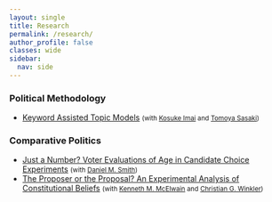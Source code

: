 ```yaml
---
layout: single
title: Research
permalink: /research/
author_profile: false
classes: wide
sidebar:
  nav: side
---
```


### Political Methodology
* [Keyword Assisted Topic Models](/research/keyATM/) <small>(with <a href="https://imai.fas.harvard.edu/" target="_blank">Kosuke Imai</a> and <a href="https://polisci.mit.edu/people/tomoya-sasaki" target="_blank">Tomoya Sasaki</a>)</small>

### Comparative Politics
* [Just a Number? Voter Evaluations of Age in Candidate Choice Experiments](/research/conjoint-age) <small>(with <a href="https://sites.google.com/site/danielmarkhamsmith/home?authuser=0" target="_blank">Daniel M. Smith</a>)</small>
* [The Proposer or the Proposal? An Experimental Analysis of Constitutional Beliefs](/research/constitution-proposer-proposal/) <small>(with <a href="https://www.kennethmcelwain.com/" target="_blank">Kenneth M. McElwain</a> and <a href="https://researchmap.jp/cgw/?lang=en" target="_blank">Christian G. Winkler</a>)</small>


